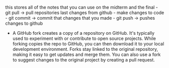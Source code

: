 this stores all of the notes that you can use on the midterm and the final
    - git pull -> pull repositories last changes from github
    - make changes to code
    - git commit -> commit that changes that you made
    - git push -> pushes changes to github
- A GitHub fork creates a copy of a repository on GitHub. It's typically used to experiment with or contribute to open source projects. While forking copies the repo to GitHub, you can then download it to your local development environment. Forks stay linked to the original repository, making it easy to get updates and merge them. You can also use a fork to suggest changes to the original project by creating a pull request.
